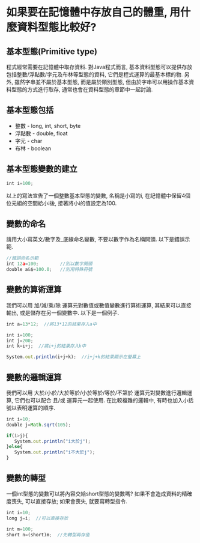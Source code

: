 # 如果要在記憶體中存放自己的體重, 用什麼資料型態比較好?

## 基本型態(Primitive type)
程式經常需要在記憶體中取存資料. 對Java程式而言, 基本資料型態可以提供存放包括整數/浮點數/字元及布林等型態的資料, 它們是程式運算的最基本標的物. 另外, 雖然字串並不屬於基本型態, 而是屬於類別型態, 但由於字串可以用操作基本資料型態的方式進行取存, 通常也會在資料型態的章節中一起討論.


## 基本型態包括
* 整數 - long, int, short, byte
* 浮點數 - double, float
* 字元 - char
* 布林 - boolean


## 基本型態變數的建立
```javascript
int i=100;
```
以上的寫法宣告了一個整數基本型態的變數, 名稱是小寫的i, 在記憶體中保留4個位元組的空間給小i後, 接著將小i的值設定為100.


## 變數的命名
請用大小寫英文/數字及_底線命名變數, 不要以數字作為名稱開頭. 以下是錯誤示範.
```javascript
//錯誤命名示範
int 12a=100;        //別以數字開頭
double a&$=100.0;   //別用特殊符號
```

## 變數的算術運算
我們可以用 加/減/乘/除 運算元對數值或數值變數進行算術運算, 其結果可以直接輸出, 或是儲存在另一個變數中. 以下是一個例子.
```javascript
int a=13*12;  //將13*12的結果存入a中

int i=100;
int j=200;
int k=i+j;  //將i+j的結果存入k中

System.out.println(i+j+k);  //i+j+k的結果顯示在螢幕上
```

## 變數的邏輯運算
我們可以用 大於/小於/大於等於/小於等於/等於/不第於 運算元對變數進行邏輯運算, 它們也可以配合 且/或 運算元一起使用. 在比較複雜的邏輯中, 有時也加入小括號以表明運算的順序.
```javascript
int i=10;
double j=Math.sqrt(105);  

if(i>j){
   System.out.println("i大於j");
}else{
   System.out.println("i不大於j");
}
```


## 變數的轉型
一個int型態的變數可以將內容交給short型態的變數嗎? 如果不會造成資料的精確度喪失, 可以直接存放; 如果會喪失, 就要寫轉型指令.
```javascript
int i=10;
long j=i;  //可以直接存放

int m=100;
short n=(short)m;  //先轉型再存值
```
